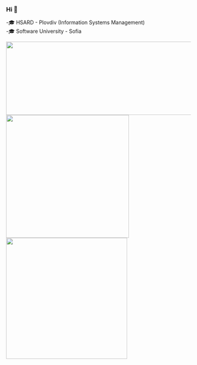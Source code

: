 ### Hi 👋
-🎓 HSARD - Plovdiv (Information Systems Management)                                                                                                 
-🎓 Software University - Sofia
<!--
**I-Zafirov/I-Zafirov** is a ✨ _special_ ✨ repository because its `README.md` (this file) appears on your GitHub profile.

Here are some ideas to get you started:

- 🔭 I’m currently working on ...
- 🌱 I’m currently learning ...
- 👯 I’m looking to collaborate on ...
- 🤔 I’m looking for help with ...
- 💬 Ask me about ...
- 📫 How to reach me: ...
- 😄 Pronouns: ...
- ⚡ Fun fact: ...
-->
<img src=https://user-images.githubusercontent.com/86560208/170949856-f0233030-78a8-4ca3-bfda-98413c0d2d68.gif width="685" height="200"/>
<img align="left" width="335" src="https://github-readme-stats.vercel.app/api?username=I-Zafirov&theme=github_dark" />
<img align="left" width="330" src="https://github-readme-stats.vercel.app/api/top-langs/?username=I-Zafirov&layout=compact&theme=github_dark" />

